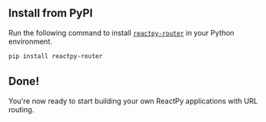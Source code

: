 ## Install from PyPI

Run the following command to install [`reactpy-router`](https://pypi.org/project/reactpy-router/) in your Python environment.

```bash linenums="0"
pip install reactpy-router
```

## Done!

You're now ready to start building your own ReactPy applications with URL routing.
